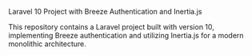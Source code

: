 Laravel 10 Project with Breeze Authentication and Inertia.js

This repository contains a Laravel project built with version 10, implementing Breeze authentication and utilizing Inertia.js for a modern monolithic architecture.
